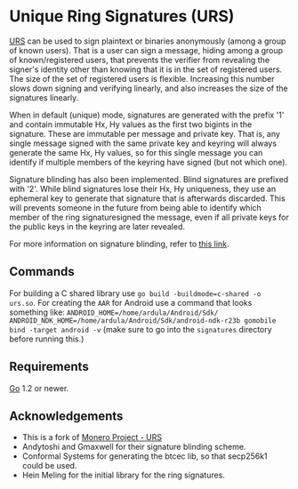 Unique Ring Signatures (URS)
============================

[URS](http://web.archive.org/web/20170810111724/https://csiflabs.cs.ucdavis.edu/~hbzhang/romring.pdf) can be used to sign plaintext or binaries anonymously 
(among a group of known users). That is a user can sign a 
message, hiding among a group of known/registered users, 
that prevents the verifier from revealing the signer's 
identity other than knowing that it is in the set of 
registered users. The size of the set of registered users 
is flexible. Increasing this number slows down signing and 
verifying linearly, and also increases the size of the 
signatures linearly.

When in default (unique) mode, signatures are generated 
with the prefix '1' and contain immutable Hx, Hy values 
as the first two bigints in the signature. These are 
immutable per message and private key. That is, any 
single message signed with the same private key and 
keyring will always generate the same Hx, Hy values, so 
for this single message you can identify if multiple 
members of the keyring have signed (but not which one).

Signature blinding has also been implemented. Blind 
signatures are prefixed with '2'. While blind signatures 
lose their Hx, Hy uniqueness, they use an ephemeral key 
to generate that signature that is afterwards discarded. 
This will prevents someone in the future from being able 
to identify which member of the ring signaturesigned the
message, even if all private keys for the public keys in 
the keyring are later revealed.

For more information on signature blinding, refer to 
[this link](https://download.wpsoftware.net/bitcoin/wizardry/ringsig-blinding.txt).

## Commands
For building a C shared library use `go build -buildmode=c-shared -o urs.so`.
For creating the `AAR` for Android use a command that looks something like: `ANDROID_HOME=/home/ardula/Android/Sdk/ ANDROID_NDK_HOME=/home/ardula/Android/Sdk/android-ndk-r23b gomobile bind -target android -v` (make sure to go into the `signatures` directory before running this.)

## Requirements
[Go](http://golang.org) 1.2 or newer.

## Acknowledgements
- This is a fork of [Monero Project - URS](https://github.com/monero-project/urs/)
- Andytoshi and Gmaxwell for their signature blinding scheme.
- Conformal Systems for generating the btcec lib, so that secp256k1 could be used.
- Hein Meling for the initial library for the ring signatures.
